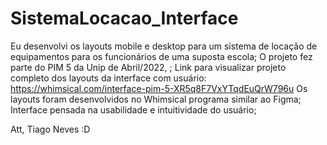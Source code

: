 # SistemaLocacao_Interface
Eu desenvolvi os layouts mobile e desktop para um sistema de locação de equipamentos para os funcionários de uma suposta escola;
O projeto fez parte do PIM 5 da Unip de Abril/2022, ;
Link para visualizar projeto completo dos layouts da interface com usuário:
https://whimsical.com/interface-pim-5-XR5q8F7VxYTqdEuQrW796u
Os layouts foram desenvolvidos no Whimsical programa similar ao Figma;
Interface pensada na usabilidade e intuitividade do usuário;

Att, Tiago Neves :D

